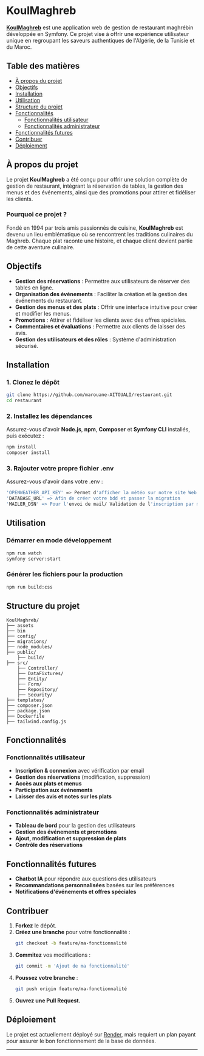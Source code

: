 # KoulMaghreb

**[KoulMaghreb](https://restaurant-704m.onrender.com/)** est une application web de gestion de restaurant maghrébin développée en Symfony. Ce projet vise à offrir une expérience utilisateur unique en regroupant les saveurs authentiques de l'Algérie, de la Tunisie et du Maroc.

## Table des matières

- [À propos du projet](#À-propos-du-projet)
- [Objectifs](#Objectifs)
- [Installation](#Installation)
- [Utilisation](#Utilisation)
- [Structure du projet](#Structure-du-projet)
- [Fonctionnalités](#Fonctionnalités)
  - [Fonctionnalités utilisateur](#Fonctionnalités-utilisateur)
  - [Fonctionnalités administrateur](#Fonctionnalités-administrateur)
- [Fonctionnalités futures](#Fonctionnalités-futures)
- [Contribuer](#Contribuer)
- [Déploiement](#Déploiement)

## À propos du projet

Le projet **KoulMaghreb** a été conçu pour offrir une solution complète de gestion de restaurant, intégrant la réservation de tables, la gestion des menus et des événements, ainsi que des promotions pour attirer et fidéliser les clients.

### Pourquoi ce projet ?

Fondé en 1994 par trois amis passionnés de cuisine, **KoulMaghreb** est devenu un lieu emblématique où se rencontrent les traditions culinaires du Maghreb. Chaque plat raconte une histoire, et chaque client devient partie de cette aventure culinaire.

## Objectifs

- **Gestion des réservations** : Permettre aux utilisateurs de réserver des tables en ligne.
- **Organisation des événements** : Faciliter la création et la gestion des événements du restaurant.
- **Gestion des menus et des plats** : Offrir une interface intuitive pour créer et modifier les menus.
- **Promotions** : Attirer et fidéliser les clients avec des offres spéciales.
- **Commentaires et évaluations** : Permettre aux clients de laisser des avis.
- **Gestion des utilisateurs et des rôles** : Système d'administration sécurisé.

## Installation

### 1. Clonez le dépôt

```bash
git clone https://github.com/marouane-AITOUALI/restaurant.git
cd restaurant
```

### 2. Installez les dépendances

Assurez-vous d'avoir **Node.js**, **npm**, **Composer** et **Symfony CLI** installés, puis exécutez :

```bash
npm install
composer install
```

### 3. Rajouter votre propre fichier .env

Assurez-vous d'avoir dans votre .env :

```bash
'OPENWEATHER_API_KEY' => Permet d'afficher la météo sur notre site Web
'DATABASE_URL' => Afin de créer votre bdd et passer la migration
'MAILER_DSN' => Pour l'envoi de mail/ Validation de l'inscription par mail 
```

## Utilisation

### Démarrer en mode développement

```bash
npm run watch
symfony server:start
```

### Générer les fichiers pour la production

```bash
npm run build:css
```

## Structure du projet

```
KoulMaghreb/
├── assets
├── bin
├── config/
├── migrations/
├── node_modules/
├── public/
    ├── build/
├── src/
    ├── Controller/
    ├── DataFixtures/
    ├── Entity/
    ├── Form/
    ├── Repository/
    ├── Security/
├── templates/
├── composer.json
├── package.json
├── Dockerfile
├── tailwind.config.js
```

## Fonctionnalités

### Fonctionnalités utilisateur

- **Inscription & connexion** avec vérification par email
- **Gestion des réservations** (modification, suppression)
- **Accès aux plats et menus**
- **Participation aux événements**
- **Laisser des avis et notes sur les plats**

### Fonctionnalités administrateur

- **Tableau de bord** pour la gestion des utilisateurs
- **Gestion des événements et promotions**
- **Ajout, modification et suppression de plats**
- **Contrôle des réservations**

## Fonctionnalités futures

- **Chatbot IA** pour répondre aux questions des utilisateurs
- **Recommandations personnalisées** basées sur les préférences
- **Notifications d'événements et offres spéciales**

## Contribuer

1. **Forkez** le dépôt.
2. **Créez une branche** pour votre fonctionnalité :
   ```bash
   git checkout -b feature/ma-fonctionnalité
   ```
3. **Commitez** vos modifications :
   ```bash
   git commit -m 'Ajout de ma fonctionnalité'
   ```
4. **Poussez votre branche** :
   ```bash
   git push origin feature/ma-fonctionnalité
   ```
5. **Ouvrez une Pull Request.**

## Déploiement

Le projet est actuellement déployé sur [Render](https://restaurant-704m.onrender.com/), mais requiert un plan payant pour assurer le bon fonctionnement de la base de données.

---
